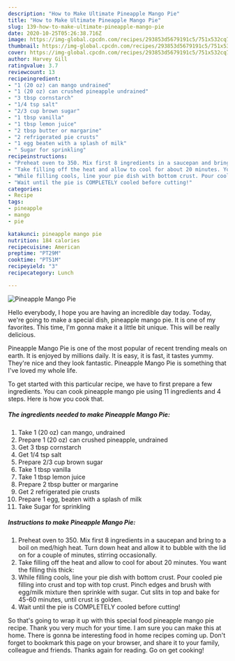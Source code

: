 ```yaml
---
description: "How to Make Ultimate Pineapple Mango Pie"
title: "How to Make Ultimate Pineapple Mango Pie"
slug: 139-how-to-make-ultimate-pineapple-mango-pie
date: 2020-10-25T05:26:38.716Z
image: https://img-global.cpcdn.com/recipes/293853d5679191c5/751x532cq70/pineapple-mango-pie-recipe-main-photo.jpg
thumbnail: https://img-global.cpcdn.com/recipes/293853d5679191c5/751x532cq70/pineapple-mango-pie-recipe-main-photo.jpg
cover: https://img-global.cpcdn.com/recipes/293853d5679191c5/751x532cq70/pineapple-mango-pie-recipe-main-photo.jpg
author: Harvey Gill
ratingvalue: 3.7
reviewcount: 13
recipeingredient:
- "1 (20 oz) can mango undrained"
- "1 (20 oz) can crushed pineapple undrained"
- "3 tbsp cornstarch"
- "1/4 tsp salt"
- "2/3 cup brown sugar"
- "1 tbsp vanilla"
- "1 tbsp lemon juice"
- "2 tbsp butter or margarine"
- "2 refrigerated pie crusts"
- "1 egg beaten with a splash of milk"
- " Sugar for sprinkling"
recipeinstructions:
- "Preheat oven to 350. Mix first 8 ingredients in a saucepan and bring to a boil on med/high heat. Turn down heat and allow it to bubble with the lid on for a couple of minutes, stirring occasionally."
- "Take filling off the heat and allow to cool for about 20 minutes. You want the filling this thick:"
- "While filling cools, line your pie dish with bottom crust. Pour cooled pie filling into crust and top with top crust. Pinch edges and brush with egg/milk mixture then sprinkle with sugar. Cut slits in top and bake for 45-60 minutes, until crust is golden."
- "Wait until the pie is COMPLETELY cooled before cutting!"
categories:
- Recipe
tags:
- pineapple
- mango
- pie

katakunci: pineapple mango pie 
nutrition: 184 calories
recipecuisine: American
preptime: "PT29M"
cooktime: "PT51M"
recipeyield: "3"
recipecategory: Lunch

---
```



![Pineapple Mango Pie](https://img-global.cpcdn.com/recipes/293853d5679191c5/751x532cq70/pineapple-mango-pie-recipe-main-photo.jpg)

Hello everybody, I hope you are having an incredible day today. Today, we're going to make a special dish, pineapple mango pie. It is one of my favorites. This time, I'm gonna make it a little bit unique. This will be really delicious.

Pineapple Mango Pie is one of the most popular of recent trending meals on earth. It is enjoyed by millions daily. It is easy, it is fast, it tastes yummy. They're nice and they look fantastic. Pineapple Mango Pie is something that I've loved my whole life.




To get started with this particular recipe, we have to first prepare a few ingredients. You can cook pineapple mango pie using 11 ingredients and 4 steps. Here is how you cook that.

<!--inarticleads1-->

##### The ingredients needed to make Pineapple Mango Pie:

1. Take 1 (20 oz) can mango, undrained
1. Prepare 1 (20 oz) can crushed pineapple, undrained
1. Get 3 tbsp cornstarch
1. Get 1/4 tsp salt
1. Prepare 2/3 cup brown sugar
1. Take 1 tbsp vanilla
1. Take 1 tbsp lemon juice
1. Prepare 2 tbsp butter or margarine
1. Get 2 refrigerated pie crusts
1. Prepare 1 egg, beaten with a splash of milk
1. Take  Sugar for sprinkling




<!--inarticleads2-->

##### Instructions to make Pineapple Mango Pie:

1. Preheat oven to 350. Mix first 8 ingredients in a saucepan and bring to a boil on med/high heat. Turn down heat and allow it to bubble with the lid on for a couple of minutes, stirring occasionally.
1. Take filling off the heat and allow to cool for about 20 minutes. You want the filling this thick:
1. While filling cools, line your pie dish with bottom crust. Pour cooled pie filling into crust and top with top crust. Pinch edges and brush with egg/milk mixture then sprinkle with sugar. Cut slits in top and bake for 45-60 minutes, until crust is golden.
1. Wait until the pie is COMPLETELY cooled before cutting!




So that's going to wrap it up with this special food pineapple mango pie recipe. Thank you very much for your time. I am sure you can make this at home. There is gonna be interesting food in home recipes coming up. Don't forget to bookmark this page on your browser, and share it to your family, colleague and friends. Thanks again for reading. Go on get cooking!
